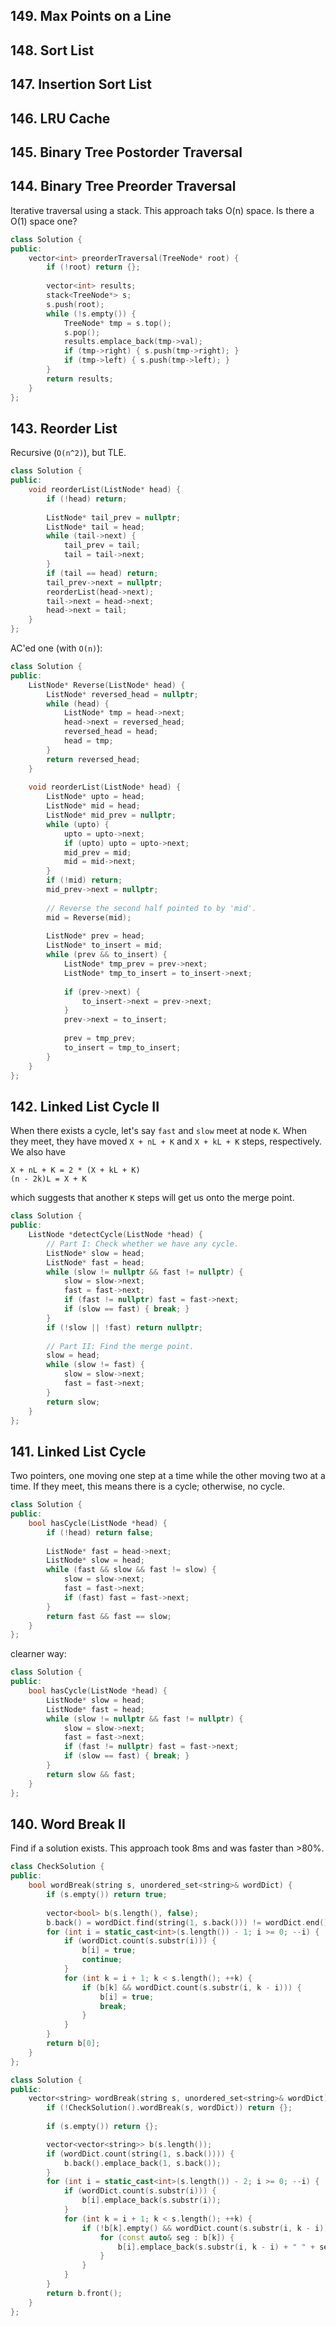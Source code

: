 ## 149. Max Points on a Line 
## 148. Sort List
## 147. Insertion Sort List
## 146. LRU Cache
## 145. Binary Tree Postorder Traversal
## 144. Binary Tree Preorder Traversal 

Iterative traversal using a stack. This approach taks O(n) space. Is there
a O(1) space one?

```cpp
class Solution {
public:
    vector<int> preorderTraversal(TreeNode* root) {
        if (!root) return {};
        
        vector<int> results;
        stack<TreeNode*> s;
        s.push(root);
        while (!s.empty()) {
            TreeNode* tmp = s.top();
            s.pop();
            results.emplace_back(tmp->val);
            if (tmp->right) { s.push(tmp->right); }
            if (tmp->left) { s.push(tmp->left); }
        }
        return results;
    }
};
```

## 143. Reorder List 

Recursive (`O(n^2)`), but TLE.

```cpp
class Solution {
public:
    void reorderList(ListNode* head) {
        if (!head) return;
        
        ListNode* tail_prev = nullptr;
        ListNode* tail = head;
        while (tail->next) {
            tail_prev = tail;
            tail = tail->next;
        }
        if (tail == head) return;
        tail_prev->next = nullptr;
        reorderList(head->next);
        tail->next = head->next;
        head->next = tail;
    }
};
```

AC'ed one (with `O(n)`):
```cpp
class Solution {
public:
    ListNode* Reverse(ListNode* head) {
        ListNode* reversed_head = nullptr;
        while (head) {
            ListNode* tmp = head->next;
            head->next = reversed_head;
            reversed_head = head;
            head = tmp;
        }
        return reversed_head;
    }
    
    void reorderList(ListNode* head) {
        ListNode* upto = head;
        ListNode* mid = head;
        ListNode* mid_prev = nullptr;
        while (upto) {
            upto = upto->next;
            if (upto) upto = upto->next;
            mid_prev = mid;
            mid = mid->next;
        }
        if (!mid) return;
        mid_prev->next = nullptr;
        
        // Reverse the second half pointed to by 'mid'.
        mid = Reverse(mid);
        
        ListNode* prev = head;
        ListNode* to_insert = mid;
        while (prev && to_insert) {
            ListNode* tmp_prev = prev->next;
            ListNode* tmp_to_insert = to_insert->next;
            
            if (prev->next) {
                to_insert->next = prev->next;
            }
            prev->next = to_insert;
            
            prev = tmp_prev;
            to_insert = tmp_to_insert;
        }
    }
};
```

## 142. Linked List Cycle II 

When there exists a cycle, let's say `fast` and `slow` meet
at node `K`. When they meet, they have moved `X + nL + K` and
`X + kL + K` steps, respectively. We also have

```
X + nL + K = 2 * (X + kL + K)
(n - 2k)L = X + K
```
which suggests that another `K` steps will get us onto the
merge point.

```cpp
class Solution {
public:
    ListNode *detectCycle(ListNode *head) {
        // Part I: Check whether we have any cycle.
        ListNode* slow = head;
        ListNode* fast = head;
        while (slow != nullptr && fast != nullptr) {
            slow = slow->next;
            fast = fast->next;
            if (fast != nullptr) fast = fast->next;
            if (slow == fast) { break; }
        }
        if (!slow || !fast) return nullptr;
        
        // Part II: Find the merge point.
        slow = head;
        while (slow != fast) {
            slow = slow->next;
            fast = fast->next;
        }
        return slow;
    }
};
```

## 141. Linked List Cycle

Two pointers, one moving one step at a time while the other moving two at a time.
If they meet, this means there is a cycle; otherwise, no cycle.

```cpp
class Solution {
public:
    bool hasCycle(ListNode *head) {
        if (!head) return false;
        
        ListNode* fast = head->next;
        ListNode* slow = head;
        while (fast && slow && fast != slow) {
            slow = slow->next;
            fast = fast->next;
            if (fast) fast = fast->next;
        }
        return fast && fast == slow;
    }
};
```

clearner way:

```cpp
class Solution {
public:
    bool hasCycle(ListNode *head) {
        ListNode* slow = head;
        ListNode* fast = head;
        while (slow != nullptr && fast != nullptr) {
            slow = slow->next;
            fast = fast->next;
            if (fast != nullptr) fast = fast->next;
            if (slow == fast) { break; }
        }
        return slow && fast;
    }
};
```

## 140. Word Break II

Find if a solution exists. This approach took 8ms and was faster than >80%.

```cpp
class CheckSolution {
public:
    bool wordBreak(string s, unordered_set<string>& wordDict) {
        if (s.empty()) return true;
        
        vector<bool> b(s.length(), false);
        b.back() = wordDict.find(string(1, s.back())) != wordDict.end();
        for (int i = static_cast<int>(s.length()) - 1; i >= 0; --i) {
            if (wordDict.count(s.substr(i))) {
                b[i] = true;
                continue;
            }
            for (int k = i + 1; k < s.length(); ++k) {
                if (b[k] && wordDict.count(s.substr(i, k - i))) {
                    b[i] = true;
                    break;
                }
            }
        }
        return b[0];
    }
};

class Solution {
public:
    vector<string> wordBreak(string s, unordered_set<string>& wordDict) {
        if (!CheckSolution().wordBreak(s, wordDict)) return {};
        
        if (s.empty()) return {};

        vector<vector<string>> b(s.length());
        if (wordDict.count(string(1, s.back()))) {
            b.back().emplace_back(1, s.back());
        }
        for (int i = static_cast<int>(s.length()) - 2; i >= 0; --i) {
            if (wordDict.count(s.substr(i))) {
                b[i].emplace_back(s.substr(i));
            }
            for (int k = i + 1; k < s.length(); ++k) {
                if (!b[k].empty() && wordDict.count(s.substr(i, k - i))) {
                    for (const auto& seg : b[k]) {
                        b[i].emplace_back(s.substr(i, k - i) + " " + seg);
                    }
                }
            }
        }
        return b.front();
    }
};
```
